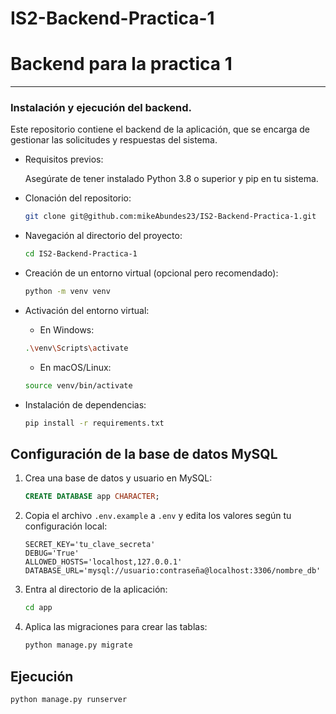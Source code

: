 # IS2-Backend-Practica-1

# Backend para la practica 1
___

### Instalación y ejecución del backend.

Este repositorio contiene el backend de la aplicación, que se encarga de gestionar las solicitudes y respuestas del sistema.

- Requisitos previos:

    
    Asegúrate de tener instalado Python 3.8 o superior y pip en tu sistema.
- Clonación del repositorio:
    ```bash
    git clone git@github.com:mikeAbundes23/IS2-Backend-Practica-1.git
    ```

- Navegación al directorio del proyecto:
    ```bash
    cd IS2-Backend-Practica-1
    ```

- Creación de un entorno virtual (opcional pero recomendado):
    ```bash
    python -m venv venv
    ```
- Activación del entorno virtual:
    - En Windows:
    ```bash
    .\venv\Scripts\activate
    ```
    - En macOS/Linux:
    ```bash
    source venv/bin/activate
    ```

- Instalación de dependencias:

    ```bash
    pip install -r requirements.txt
    ```

## Configuración de la base de datos MySQL

1. Crea una base de datos y usuario en MySQL:

   ```sql
   CREATE DATABASE app CHARACTER;
   ```

2. Copia el archivo `.env.example` a `.env` y edita los valores según tu configuración local:

    ```properties
    SECRET_KEY='tu_clave_secreta'
    DEBUG='True'
    ALLOWED_HOSTS='localhost,127.0.0.1'
    DATABASE_URL='mysql://usuario:contraseña@localhost:3306/nombre_db'
    ```
 3. Entra al directorio de la aplicación:

    ```bash
    cd app
    ```
    
4. Aplica las migraciones para crear las tablas:

   ```bash
   python manage.py migrate
   ```

## Ejecución

```bash
python manage.py runserver
```
